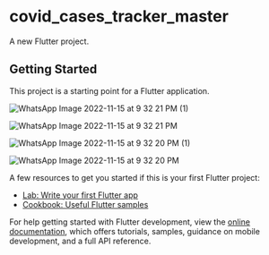 # covid_cases_tracker_master

A new Flutter project.

## Getting Started

This project is a starting point for a Flutter application.


![WhatsApp Image 2022-11-15 at 9 32 21 PM (1)](https://user-images.githubusercontent.com/111697696/201968751-74ae4757-30d0-48d5-b8b0-08bfe400dea5.jpeg)


![WhatsApp Image 2022-11-15 at 9 32 21 PM](https://user-images.githubusercontent.com/111697696/201968807-a5af6668-cf7c-4d10-8842-24a4529afc27.jpeg)


![WhatsApp Image 2022-11-15 at 9 32 20 PM (1)](https://user-images.githubusercontent.com/111697696/201968845-2a12e40e-27e9-4098-879f-5fc9139fc520.jpeg)


![WhatsApp Image 2022-11-15 at 9 32 20 PM](https://user-images.githubusercontent.com/111697696/201968877-62fad442-ec0e-4bb4-bdfa-2458a281f925.jpeg)


A few resources to get you started if this is your first Flutter project:

- [Lab: Write your first Flutter app](https://docs.flutter.dev/get-started/codelab)
- [Cookbook: Useful Flutter samples](https://docs.flutter.dev/cookbook)

For help getting started with Flutter development, view the
[online documentation](https://docs.flutter.dev/), which offers tutorials,
samples, guidance on mobile development, and a full API reference.
